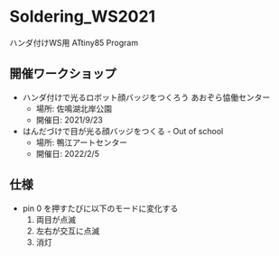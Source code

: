 # Soldering_WS2021

  ハンダ付けWS用 ATtiny85 Program


## 開催ワークショップ

* ハンダ付けで光るロボット顔バッジをつくろう あおぞら恊働センター
    - 場所: 佐鳴湖北岸公園
    - 開催日: 2021/9/23
* はんだづけで目が光る顔バッジをつくる - Out of school 
    - 場所: 鴨江アートセンター
    - 開催日: 2022/2/5

## 仕様

- pin 0 を押すたびに以下のモードに変化する
  1. 両目が点滅
  1. 左右が交互に点滅
  1. 消灯

